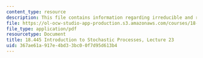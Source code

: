 ```yaml
---
content_type: resource
description: This file contains information regarding irreducible and recurrence.
file: https://ol-ocw-studio-app-production.s3.amazonaws.com/courses/18-445-introduction-to-stochastic-processes-spring-2015/367ae61a917e4bd33bc00f7d95d613b4_MIT18_445S15_lecture23.pdf
file_type: application/pdf
resourcetype: Document
title: 18.445 Introduction to Stochastic Processes, Lecture 23
uid: 367ae61a-917e-4bd3-3bc0-0f7d95d613b4
---
```


